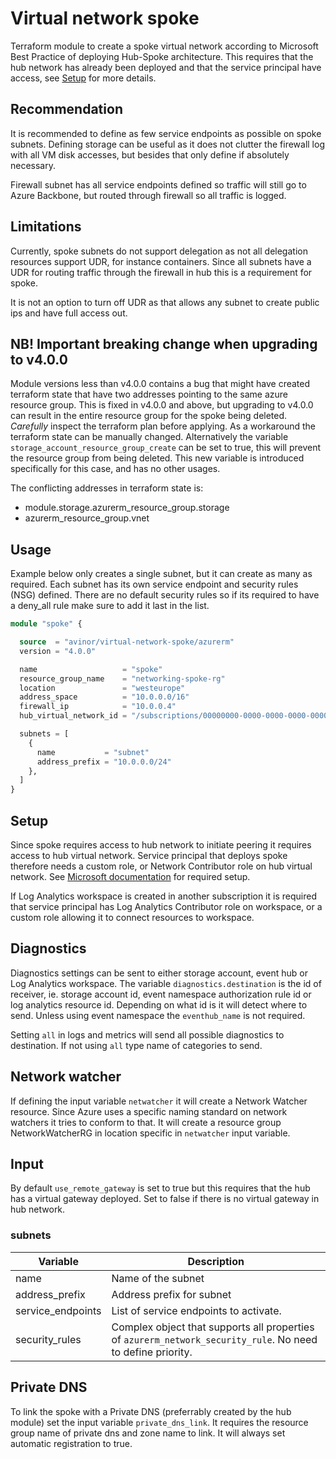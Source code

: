 # Virtual network spoke

Terraform module to create a spoke virtual network according to Microsoft Best Practice of deploying Hub-Spoke
architecture. This requires that the hub network has already been deployed and that the service principal have access,
see [Setup](#setup) for more details.

## Recommendation

It is recommended to define as few service endpoints as possible on spoke subnets. Defining storage can be useful as it
does not clutter the firewall log with all VM disk accesses, but besides that only define if absolutely necessary.

Firewall subnet has all service endpoints defined so traffic will still go to Azure Backbone, but routed through
firewall so all traffic is logged.

## Limitations

Currently, spoke subnets do not support delegation as not all delegation resources support UDR, for instance containers.
Since all subnets have a UDR for routing traffic through the firewall in hub this is a requirement for spoke.

It is not an option to turn off UDR as that allows any subnet to create public ips and have full access out.

## NB! Important breaking change when upgrading to v4.0.0

Module versions less than v4.0.0 contains a bug that might have created terraform state that have two addresses pointing
to the same azure resource group. This is fixed in v4.0.0 and above, but upgrading to v4.0.0 can result in the entire
resource group for the spoke being deleted. _Carefully_ inspect the terraform plan before applying. As a workaround
the terraform state can be manually changed. Alternatively the variable `storage_account_resource_group_create` can be
set to true, this will prevent the resource group from being deleted. This new variable is introduced specifically for
this case, and has no other usages.

The conflicting addresses in terraform state is:

- module.storage.azurerm_resource_group.storage
- azurerm_resource_group.vnet

## Usage

Example below only creates a single subnet, but it can create as many as required. Each subnet has its own service
endpoint and security rules (NSG) defined. There are no default security rules so if its required to have a deny_all
rule make sure to add it last in the list.

```terraform
module "spoke" {

  source  = "avinor/virtual-network-spoke/azurerm"
  version = "4.0.0"

  name                   = "spoke"
  resource_group_name    = "networking-spoke-rg"
  location               = "westeurope"
  address_space          = "10.0.0.0/16"
  firewall_ip            = "10.0.0.4"
  hub_virtual_network_id = "/subscriptions/00000000-0000-0000-0000-000000000000/resourceGroups/mygroup1/providers/Microsoft.Network/virtualNetworks/myvnet1"

  subnets = [
    {
      name           = "subnet"
      address_prefix = "10.0.0.0/24"
    },
  ]
}
```

## Setup

Since spoke requires access to hub network to initiate peering it requires access to hub virtual network. Service
principal that deploys spoke therefore needs a custom role, or Network Contributor role on hub virtual network.
See [Microsoft documentation](https://docs.microsoft.com/en-us/azure/virtual-network/virtual-network-manage-peering#permissions)
for required setup.

If Log Analytics workspace is created in another subscription it is required that service principal has Log Analytics
Contributor role on workspace, or a custom role allowing it to connect resources to workspace.

## Diagnostics

Diagnostics settings can be sent to either storage account, event hub or Log Analytics workspace. The
variable `diagnostics.destination` is the id of receiver, ie. storage account id, event namespace authorization rule id
or log analytics resource id. Depending on what id is it will detect where to send. Unless using event namespace
the `eventhub_name` is not required.

Setting `all` in logs and metrics will send all possible diagnostics to destination. If not using `all` type name of
categories to send.

## Network watcher

If defining the input variable `netwatcher` it will create a Network Watcher resource. Since Azure uses a specific
naming standard on network watchers it tries to conform to that. It will create a resource group NetworkWatcherRG in
location specific in `netwatcher` input variable.

## Input

By default `use_remote_gateway` is set to true but this requires that the hub has a virtual gateway deployed. Set to
false if there is no virtual gateway in hub network.

### subnets

| Variable          | Description                                                                                                 |
|-------------------|-------------------------------------------------------------------------------------------------------------|
| name              | Name of the subnet                                                                                          |
| address_prefix    | Address prefix for subnet                                                                                   |
| service_endpoints | List of service endpoints to activate.                                                                      |
| security_rules    | Complex object that supports all properties of `azurerm_network_security_rule`. No need to define priority. | 

## Private DNS

To link the spoke with a Private DNS (preferrably created by the hub module) set the input variable `private_dns_link`.
It requires the resource group name of private dns and zone name to link. It will always set automatic registration to
true.
